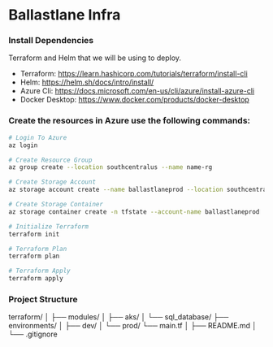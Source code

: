 # Ballastlane Infra

### Install Dependencies
Terraform and Helm that we will be using to deploy.

- Terraform: https://learn.hashicorp.com/tutorials/terraform/install-cli
- Helm: https://helm.sh/docs/intro/install/
- Azure Cli: https://docs.microsoft.com/en-us/cli/azure/install-azure-cli
- Docker Desktop: https://www.docker.com/products/docker-desktop

### Create the resources in Azure use the following commands:

```sh
# Login To Azure
az login

# Create Resource Group
az group create --location southcentralus --name name-rg

# Create Storage Account
az storage account create --name ballastlaneprod --location southcentralus --sku Standard_LRS

# Create Storage Container
az storage container create -n tfstate --account-name ballastlaneprod

# Initialize Terraform
terraform init

# Terraform Plan
terraform plan

# Terraform Apply
terraform apply
```

### Project Structure

terraform/
│
├── modules/
│   ├── aks/
│   └── sql_database/
├── environments/
│   ├── dev/
│   └── prod/
└── main.tf
│
├── README.md
│
└── .gitignore
